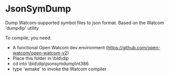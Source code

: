 # JsonSymDump
Dump Watcom-supported symbol files to json format. Based on the Watcom 'dumpdip' utility

To compile, you need:

 * A functional Open Watcom dev environment (https://github.com/open-watcom/open-watcom-v2)
 * Place this folder in <open-watcom-v2 root>\bld\dip
 * cd into <open-watcom-v2 root>\bld\dip\jsonsymdump\nt386
 * type 'wmake' to invoke the Watcom compiler